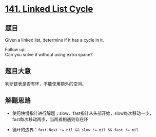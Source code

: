 # [141. Linked List Cycle](https://leetcode.com/problems/linked-list-cycle/description/)

## 题目

Given a linked list, determine if it has a cycle in it.

Follow up:   
Can you solve it without using extra space?



## 题目大意

判断链表是否有环，不能使用额外的空间。

## 解题思路

- 使用快慢指针进行解题；slow、fast指针从头部开始，slow每次移动一步，fast每次移动两步，当两者相遇则存在环

- 循环的边界：`fast.Next != nil && slow != nil && fast != nil`